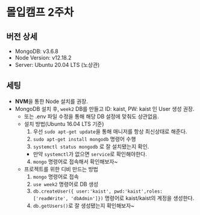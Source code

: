 # 몰입캠프 2주차

## 버전 상세

- MongoDB: v3.6.8
- Node Version: v12.18.2
- Server: Ubuntu 20.04 LTS (노상관)

## 세팅

- **NVM**을 통한 Node 설치를 권장.
- MongoDB 설치 후, `week2` DB를 만들고 ID: kaist, PW: kaist 인 User 생성 권장.
  - 또는 .env 파일 수정을 통해 해당 DB 설정에 맞춰도 상관없음.
  - 설치 방법(Ubuntu 16.04 LTS 기준)
    1. 우선 `sudo apt-get update`을 통해 매니저를 항상 최신상태로 해준다.
    2. `sudo apt-get install mongodb` 명령어 수행
    3. `systemctl status mongodb` 로 잘 설치됐는지 확인.
    - 만약 `systemctl`가 없으면 `service`로 확인해야한다.
    4. `mongo` 명령어로 접속해서 확인해보자~
  - 프로젝트를 위한 디비 만드는 방법
    1. `mongo` 명령어로 접속
    2. `use week2` 명령어로 DB 생성
    3. `db.createUser({ user:'kaist', pwd:'kaist',roles:['readWrite', 'dbAdmin']})` 명령어로 kaist/kaist의 계정을 생성한다.
    4. `db.getUsers()`로 잘 생성됐는지 확인해보자~
